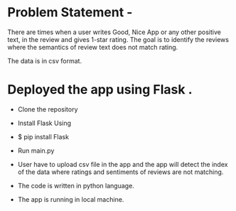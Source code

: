 # Problem Statement -
There are times when a user writes Good, Nice App or any other positive text, in the review and gives 1-star rating. The goal is to identify the reviews where the semantics of review text does not match rating.

The data is in csv format.

# Deployed the app using Flask .
* Clone the repository
* Install Flask Using
* $ pip install Flask
* Run main.py

* User have to upload csv file in the app and the app will detect the index of the data where ratings and sentiments of reviews are not matching.

* The code is written in python language.

* The app is running in local machine.

